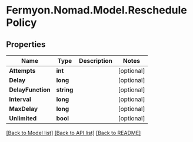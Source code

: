 # Fermyon.Nomad.Model.ReschedulePolicy

## Properties

Name | Type | Description | Notes
------------ | ------------- | ------------- | -------------
**Attempts** | **int** |  | [optional] 
**Delay** | **long** |  | [optional] 
**DelayFunction** | **string** |  | [optional] 
**Interval** | **long** |  | [optional] 
**MaxDelay** | **long** |  | [optional] 
**Unlimited** | **bool** |  | [optional] 

[[Back to Model list]](../README.md#documentation-for-models) [[Back to API list]](../README.md#documentation-for-api-endpoints) [[Back to README]](../README.md)

